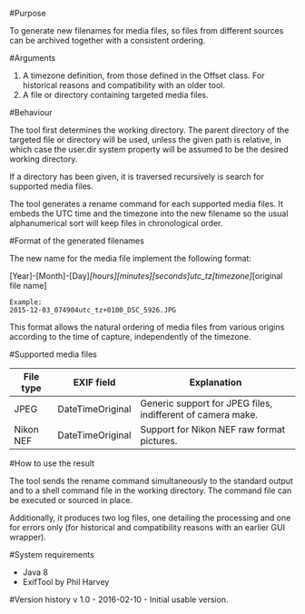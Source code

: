 #Purpose

To generate new filenames for media files, so files from different sources can be archived together with a consistent ordering.

#Arguments

1. A timezone definition, from those defined in the Offset class. For historical reasons and compatibility with an older tool.
2. A file or directory containing targeted media files.

#Behaviour

The tool first determines the working directory. The parent directory of the targeted file or directory will be used, unless the given path is relative, in which case the user.dir system property will be assumed to be the desired working directory.

If a directory has been given, it is traversed recursively is search for supported media files.

The tool generates a rename command for each supported media files. It embeds the UTC time and the timezone into the new filename so the usual alphanumerical sort will keep files in chronological order.

#Format of the generated filenames

The new name for the media file implement the following format:


[Year]-[Month]-[Day]_[hours][minutes][seconds]utc_tz[timezone]_[original file name]

````
Example:
2015-12-03_074904utc_tz+0100_DSC_5926.JPG
````

This format allows the natural ordering of media files from various origins according to the time of capture, independently of the timezone.

#Supported media files

| File type       | EXIF field            | Explanation                                                 |
| --------------- | --------------------- | ----------------------------------------------------------- |
| JPEG            | DateTimeOriginal      | Generic support for JPEG files, indifferent of camera make. |
| Nikon NEF       | DateTimeOriginal      | Support for Nikon NEF raw format pictures.                  |

#How to use the result

The tool sends the rename command simultaneously to the standard output and to a shell command file in the working directory. The command file can be executed or sourced in place.

Additionally, it produces two log files, one detailing the processing and one for errors only (for historical and compatibility reasons with an earlier GUI wrapper).

#System requirements

* Java 8
* ExifTool by Phil Harvey

#Version history
v 1.0 - 2016-02-10 - Initial usable version.
